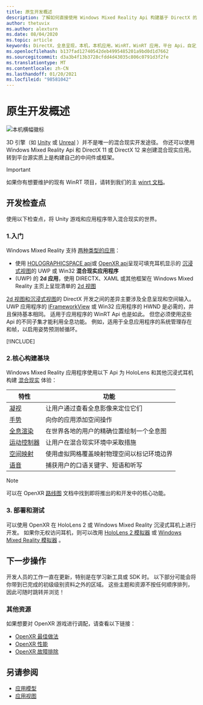 ```yaml
---
title: 原生开发概述
description: 了解如何直接使用 Windows Mixed Reality Api 构建基于 DirectX 的混合现实引擎。
author: thetuvix
ms.author: alexturn
ms.date: 08/04/2020
ms.topic: article
keywords: DirectX，全息呈现，本机，本机应用，WinRT，WinRT 应用，平台 Api，自定义引擎，中间件，混合现实耳机，windows mixed reality 耳机，虚拟现实耳机
ms.openlocfilehash: b137fad12740542deb4995485201a9bd0d1d7662
ms.sourcegitcommit: d3a3b4f13b3728cfdd4d43035c806c0791d3f2fe
ms.translationtype: MT
ms.contentlocale: zh-CN
ms.lasthandoff: 01/20/2021
ms.locfileid: "98581042"
---
```

# <a name="native-development-overview"></a>原生开发概述

![本机横幅徽标](../images/native_logo_banner.png)

3D 引擎（如 [Unity](../unity/unity-development-overview.md) 或 [Unreal](../unreal/unreal-development-overview.md) ）并不是唯一的混合现实开发途径。 你还可以使用 Windows Mixed Reality Api 和 DirectX 11 或 DirectX 12 来创建混合现实应用。 转到平台源实质上是构建自己的中间件或框架。 

> [!IMPORTANT]
> 如果你有想要维护的现有 WinRT 项目，请转到我们的主 [winrt 文档](creating-a-holographic-directx-project.md)。 

## <a name="development-checkpoints"></a>开发检查点

使用以下检查点，将 Unity 游戏和应用程序带入混合现实的世界。

### <a name="1-getting-started"></a>1.入门

Windows Mixed Reality 支持 [两种类型的应用](../../design/app-views.md)：
* 使用 [HOLOGRAPHICSPACE api](getting-a-holographicspace.md)或 [OpenXR api](openxr.md)呈现可填充耳机显示的 [沉浸式视图](../../design/app-views.md)的 UWP 或 Win32 **混合现实应用程序**
*  (UWP) 的 **2d 应用**，使用 DIRECTX、XAML 或其他框架在 Windows Mixed Reality 主页上呈现清单的 [2d 视图](../../design/app-views.md#2d-views)

[2d 视图和沉浸式视图](../../design/app-views.md)的 DirectX 开发之间的差异主要涉及全息呈现和空间输入。 UWP 应用程序的 [IFrameworkView](/uwp/api/Windows.ApplicationModel.Core.IFrameworkView) 或 Win32 应用程序的 HWND 是必需的，并且保持基本相同。 适用于应用程序的 WinRT Api 也是如此。 但您必须使用这些 Api 的不同子集才能利用全息功能。 例如，适用于全息应用程序的系统管理存在和帧，以启用姿势预测帧循环。

[!INCLUDE[](../includes/native-getting-started.md)]

### <a name="2-core-building-blocks"></a>2.核心构建基块

Windows Mixed Reality 应用程序使用以下 Api 为 HoloLens 和其他沉浸式耳机构建 [混合现实](../../discover/mixed-reality.md) 体验：

|  特性  |  功能  |
| --- | --- |
| [凝视](../../design/gaze-and-commit.md) | 让用户通过查看全息影像来定位它们 |
| [手势](../../design/gaze-and-commit.md#composite-gestures) | 向你的应用添加空间操作 |
| [全息渲染](../platform-capabilities-and-apis/rendering.md) | 在世界各地的用户的精确位置绘制一个全息图 |
| [运动控制器](../../design/motion-controllers.md) | 让用户在混合现实环境中采取措施 |
| [空间映射](../../design/spatial-mapping.md) | 使用虚拟网格覆盖映射物理空间以标记环境边界 |
| [语音](../../design/voice-input.md) | 捕获用户的口语关键字、短语和听写 |
 
> [!NOTE]
> 可以在 OpenXR [路线图](openxr.md#roadmap) 文档中找到即将推出的和开发中的核心功能。

### <a name="3-deploying-and-testing"></a>3. 部署和测试

可以使用 OpenXR 在 HoloLens 2 或 Windows Mixed Reality 沉浸式耳机上进行开发。  如果你无权访问耳机，则可以改用 [HoloLens 2 模拟器](../platform-capabilities-and-apis/using-the-hololens-emulator.md) 或 [Windows Mixed Reality 模拟器](../platform-capabilities-and-apis/using-the-windows-mixed-reality-simulator.md) 。

## <a name="whats-next"></a>下一步操作

开发人员的工作一直在更新，特别是在学习新工具或 SDK 时。 以下部分可能会将你带到已完成的初级级别资料之外的区域。 这些主题和资源不按任何顺序排列，因此可随时跳转并浏览！

### <a name="additional-resources"></a>其他资源

如果想要对 OpenXR 游戏进行调配，请查看以下链接：

* [OpenXR 最佳做法](openxr-best-practices.md)
* [OpenXR 性能](openxr-performance.md)
* [OpenXR 故障排除](openxr-troubleshooting.md)

## <a name="see-also"></a>另请参阅
* [应用模型](../../design/app-model.md)
* [应用视图](../../design/app-views.md)